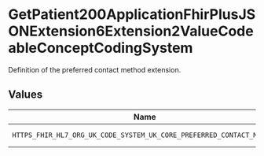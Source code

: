 # GetPatient200ApplicationFhirPlusJSONExtension6Extension2ValueCodeableConceptCodingSystem

Definition of the preferred contact method extension.


## Values

| Name                                                                 | Value                                                                |
| -------------------------------------------------------------------- | -------------------------------------------------------------------- |
| `HTTPS_FHIR_HL7_ORG_UK_CODE_SYSTEM_UK_CORE_PREFERRED_CONTACT_METHOD` | https://fhir.hl7.org.uk/CodeSystem/UKCore-PreferredContactMethod     |